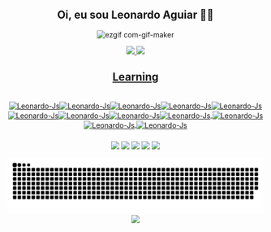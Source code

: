 ## <div align="center">  Oi, eu sou Leonardo Aguiar 👋🏻
     
      
          
          
          
<div align="center">
    
![ezgif com-gif-maker](https://user-images.githubusercontent.com/101607227/162648189-bad37d5f-0fb9-4fed-8f4d-1c0913a2c09e.gif)
  
  <div align="center">
  <a href="https://github.com/Leonardo12356"><img height="130em" src="https://github-readme-stats.vercel.app/api?username=Leonardo12356&show_icons=true&theme=vision-friendly-dark&include_all_commits=true&count_private=true"/> 
   <img height="130em" src="https://github-readme-stats.vercel.app/api/top-langs/?username=Leonardo12356&layout=compact&langs_count=16&theme=vision-friendly-dark"/>
       
  
   ## <div align="center"> Learning
  <div style="display: inline_block"><br>
       <img align="center" alt="Leonardo-Js" height="50" width="60" src="https://cdn.jsdelivr.net/gh/devicons/devicon/icons/postgresql/postgresql-original-wordmark.svg"/><img align="center" alt="Leonardo-Js" height="50" width="60" src="https://cdn.jsdelivr.net/gh/devicons/devicon/icons/java/java-original-wordmark.svg"/><img align="center" alt="Leonardo-Js" height="50" width="60" src="https://cdn.jsdelivr.net/gh/devicons/devicon/icons/html5/html5-plain-wordmark.svg"/><img align="center" alt="Leonardo-Js" height="50" width="60" src="https://cdn.jsdelivr.net/gh/devicons/devicon/icons/css3/css3-plain-wordmark.svg"/><img align="center" alt="Leonardo-Js" height="50" width="60" src="https://cdn.jsdelivr.net/gh/devicons/devicon/icons/javascript/javascript-plain.svg"/><img align="center" alt="Leonardo-Js" height="50" width="60" src="https://cdn.jsdelivr.net/gh/devicons/devicon/icons/nodejs/nodejs-original.svg"/><img align="center" alt="Leonardo-Js" height="50" width="60" src="https://cdn.jsdelivr.net/gh/devicons/devicon/icons/bootstrap/bootstrap-plain.svg"/><img align="center" alt="Leonardo-Js" height="50" width="60" src="https://cdn.jsdelivr.net/gh/devicons/devicon/icons/react/react-original-wordmark.svg"/><img align="center" alt="Leonardo-Js" height="50" width="60" src="https://cdn.jsdelivr.net/gh/devicons/devicon/icons/spring/spring-original-wordmark.svg"/>
       <img align="center" alt="Leonardo-Js" height="50" width="50" src="https://cdn.jsdelivr.net/gh/devicons/devicon/icons/vuejs/vuejs-original.svg"/>
       <img align="center" alt="Leonardo-Js" height="50" width="50" src="https://cdn.jsdelivr.net/gh/devicons/devicon/icons/csharp/csharp-original.svg"/>
       <img align="center" alt="Leonardo-Js" height="50" width="50" src="https://cdn.jsdelivr.net/gh/devicons/devicon/icons/dot-net/dot-net-original.svg"/>
     </div>
       
       
###
      
   <a href="https://open.spotify.com/user/xxxleonardoxxx?si=87fb115524414122" target="_blank"><img src="https://img.shields.io/badge/Spotify-1ED760?&style=for-the-badge&logo=spotify&logoColor=white" target="_blank"></a> 
   <a href="https://leonardoaguiar1235@gmail.com" target="_blank"> <img src="https://img.shields.io/badge/Gmail-D14836?style=for-the-badge&logo=gmail&logoColor=white" target="_blank"></a> 
   <a href="https://www.facebook.com/leonardo.aguiar.71" target="_blank"> <img src="https://img.shields.io/badge/Facebook-1877F2?style=for-the-badge&logo=facebook&logoColor=white" target="_blank"></a> 
  <a href="https://www.instagram.com/leonardoaguiar71/" target="_blank"><img src="https://img.shields.io/badge/Instagram-E4405F?style=for-the-badge&logo=instagram&logoColor=white" target="_blank"></a>
    <a href="https://www.linkedin.com/in/leonardo-aguiar-56a9b4202/" target="_blank"><img src="https://img.shields.io/badge/LinkedIn-0077B5?style=for-the-badge&logo=linkedin&logoColor=white" target="_blank"></a>
   
<picture>
<source media="(prefers-color-scheme: dark)" srcset="https://raw.githubusercontent.com/Leonardo12356/Leonardo12356/output/github-contribution-grid-snake-dark.svg">
<source media="(prefers-color-scheme: light)" srcset="https://raw.githubusercontent.com/Leonardo12356/Leonardo12356/output/github-contribution-grid-snake.svg">
<img alt="github contribution grid snake animation" src="https://raw.githubusercontent.com/Leonardo12356/Leonardo12356/output/github-contribution-grid-snake.svg">
</picture>
  <div>
       <img src="https://komarev.com/ghpvc/?username=Leonardo12356&style=plastic&color=yellow">
    
   
